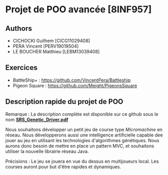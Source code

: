 # Projet de POO avancée [8INF957]

## Authors

* CICHOCKI Guilhem [CICG11029408]
* PERA Vincent [PERV19019504]
* LE BOUCHER Matthieu [LEBM13039408]

## Exercices

* BattleShip+ : https://github.com/VincentPera/Battleship
* Pigeon Square : https://github.com/Meight/PigeonsSquare

## Description rapide du projet de POO

Remarque : La description complète est disponible sur ce github sous le nom [**SRS_Genetic_Driver.pdf**](https://github.com/VincentPera/8INF957/blob/master/SRS_Genetic_Driver.pdf)

Nous souhaitons développer un petit jeu de course type *Micromachine* en réseau.
Nous développerons aussi une intelligence artificielle capable dee jouer au jeu en utilisant les technologies d'algorithmes génétiques.
Nous aurons donc besoin de mettre en place un pattern MVC, et souhaitons utiliser la nouvelle librairie réseau Java.

Précisions : Le jeu se jouera en vue du dessus en multijoueurs local. Les courses auront pour but d'être rapides et dynamiques.
